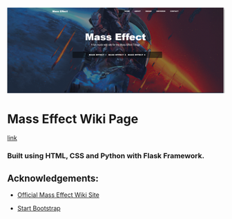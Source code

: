 ![Homepage](static/img/homepage-screenshot.png)


# Mass Effect Wiki Page

[link](https://mass-effect-wiki.herokuapp.com/)

### Built using HTML, CSS and Python with Flask Framework.

## Acknowledgements:

- [Official Mass Effect Wiki Site](https://masseffect.fandom.com/wiki/Mass_Effect)

- [Start Bootstrap](https://startbootstrap.com/)

